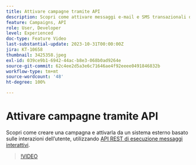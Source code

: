 ```yaml
---
title: Attivare campagne tramite API
description: Scopri come attivare messaggi e-mail e SMS transazionali da un sistema esterno in AJO.
feature: Campaigns, API
role: User, Developer
level: Experienced
doc-type: Feature Video
last-substantial-update: 2023-10-31T00:00:00Z
jira: KT-10658
thumbnail: 3425358.jpeg
exl-id: 039ce9b1-6942-44ac-b8e3-068b0ad9264e
source-git-commit: 62c4ee2d5a3e6c71646ae4f92eeee0491846832b
workflow-type: tm+mt
source-wordcount: '48'
ht-degree: 100%

---
```


# Attivare campagne tramite API

Scopri come creare una campagna e attivarla da un sistema esterno basato sulle interazioni dell’utente, utilizzando [API REST di esecuzione messaggi interattivi](https://developer.adobe.com/journey-optimizer-apis/references/messaging/#tag/execution).

>[!VIDEO](https://video.tv.adobe.com/v/3452733/?learn=on&captions=ita)
